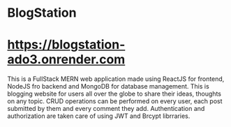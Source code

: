# BlogStation
# https://blogstation-ado3.onrender.com
This is a FullStack MERN web application made using ReactJS for frontend, NodeJS fro backend and MongoDB for database management. This is blogging website for users 
all over the globe to share their ideas, thoughts on any topic. CRUD operations can be performed on every user, each post submitted by them and every comment they add.
Authentication and authorization are taken care of using JWT and Brcypt librraries.
